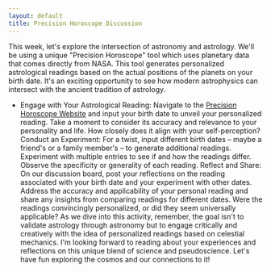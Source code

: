 ```yaml
---
layout: default
title: Precision Horoscope Discussion
---
```


This week, let's explore the intersection of astronomy and astrology. We'll be using a unique "Precision Horoscope" tool which uses planetary data that comes directly from NASA. This tool generates personalized astrological readings based on the actual positions of the planets on your birth date. It's an exciting opportunity to see how modern astrophysics can intersect with the ancient tradition of astrology.

- Engage with Your Astrological Reading: Navigate to the [Precision Horoscope Website](https://storage.googleapis.com/avh-lessons/horoscope.html) and input your birth date to unveil your personalized reading. Take a moment to consider its accuracy and relevance to your personality and life. How closely does it align with your self-perception?
Conduct an Experiment: For a twist, input different birth dates – maybe a friend's or a family member's – to generate additional readings. Experiment with multiple entries to see if and how the readings differ. Observe the specificity or generality of each reading.
Reflect and Share: On our discussion board, post your reflections on the reading associated with your birth date and your experiment with other dates. Address the accuracy and applicability of your personal reading and share any insights from comparing readings for different dates. Were the readings convincingly personalized, or did they seem universally applicable?
As we dive into this activity, remember, the goal isn't to validate astrology through astronomy but to engage critically and creatively with the idea of personalized readings based on celestial mechanics. I'm looking forward to reading about your experiences and reflections on this unique blend of science and pseudoscience. Let's have fun exploring the cosmos and our connections to it!
